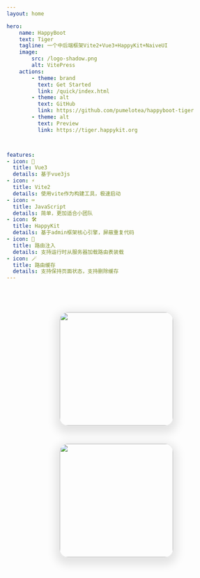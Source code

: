 ```yaml
---
layout: home

hero:
    name: HappyBoot
    text: Tiger
    tagline: 一个中后端框架Vite2+Vue3+HappyKit+NaiveUI 
    image:
        src: /logo-shadow.png
        alt: VitePress
    actions:
        - theme: brand 
          text: Get Started
          link: /quick/index.html
        - theme: alt
          text: GitHub
          link: https://github.com/pumelotea/happyboot-tiger
        - theme: alt
          text: Preview
          link: https://tiger.happykit.org



features:
- icon: 🤔️
  title: Vue3
  details: 基于vue3js
- icon: ⚡️
  title: Vite2
  details: 使用vite作为构建工具，极速启动
- icon: ⌨
  title: JavaScript
  details: 简单，更加适合小团队
- icon: 🛠
  title: HappyKit
  details: 基于admin框架核心引擎，屏蔽重复代码
- icon: 💎
  title: 路由注入
  details: 支持运行时从服务器加载路由表装载
- icon: 🪄
  title: 路由缓存
  details: 支持保持页面状态，支持删除缓存
---
```


<div style="display: flex;justify-content: center;margin-top: 50px;flex-wrap: wrap;width: 100%">
<img width="260" src="/images/dingding.jpg" style="border: 1px solid rgba(128,128,128,0.2);border-radius: 20px;margin:20px;box-shadow: rgb(0 0 0 / 10%) 0px 8px 20px 9px">
<img width="260" src="/images/wx.jpg" style="border: 1px solid rgba(128,128,128,0.2);border-radius: 20px;margin:20px;box-shadow: rgb(0 0 0 / 10%) 0px 8px 20px 9px">
</div>